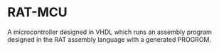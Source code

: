 # RAT-MCU
A microcontroller designed in VHDL which runs an assembly program designed in the RAT assembly language with a generated PROGROM.

